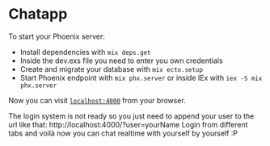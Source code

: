 # Chatapp

To start your Phoenix server:

  * Install dependencies with `mix deps.get`
  * Inside the dev.exs file you need to enter you own credentials
  * Create and migrate your database with `mix ecto.setup`
  * Start Phoenix endpoint with `mix phx.server` or inside IEx with `iex -S mix phx.server`

Now you can visit [`localhost:4000`](http://localhost:4000) from your browser.

The login system is not ready so you just need to append your user to the url like that:  http://localhost:4000/?user=yourName
Login from different tabs and voilà now you can chat realtime with yourself by yourself :P